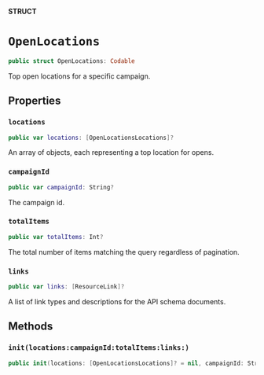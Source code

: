**STRUCT**

# `OpenLocations`

```swift
public struct OpenLocations: Codable
```

Top open locations for a specific campaign.

## Properties
### `locations`

```swift
public var locations: [OpenLocationsLocations]?
```

An array of objects, each representing a top location for opens.

### `campaignId`

```swift
public var campaignId: String?
```

The campaign id.

### `totalItems`

```swift
public var totalItems: Int?
```

The total number of items matching the query regardless of pagination.

### `links`

```swift
public var links: [ResourceLink]?
```

A list of link types and descriptions for the API schema documents.

## Methods
### `init(locations:campaignId:totalItems:links:)`

```swift
public init(locations: [OpenLocationsLocations]? = nil, campaignId: String? = nil, totalItems: Int? = nil, links: [ResourceLink]? = nil)
```
